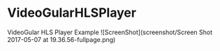 # VideoGularHLSPlayer
VideoGular HLS Player Example
![ScreenShot](screenshot/Screen Shot 2017-05-07 at 19.36.56-fullpage.png)
